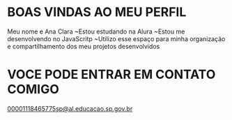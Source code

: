 # BOAS VINDAS AO MEU PERFIL
Meu nome e Ana Clara
~Estou estudando na Alura
~Estou me desenvolvendo no JavaScritp
~Utilizo esse espaço para minha organização e compartilhamento dos meu projetos desenvolvidos

# VOCE PODE ENTRAR EM CONTATO COMIGO
00001118465775sp@al.educacao.sp.gov.br
